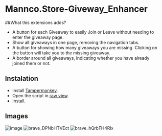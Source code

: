 # Mannco.Store-Giveway_Enhancer
##What this extensions adds?
- A button for each Giveaway to easily Join or Leave without needing to enter the giveaway page.
- Show all giveaways in one page, removing the navigation tabs.
- A button for showing how many giveaways you are missing. Clicking on the button will take you to the missing giveaway.
- A border around all giveaways, indicating whether you have already joined them or not.

## Instalation
- Install [Tampermonkey](https://www.tampermonkey.net/). 
- Open the script in [raw view](https://github.com/LucasHenriqueDiniz/Mannco.Store-Giveaway_Enhancer/raw/main/Mannco.Store-Giveaway_Enhancer.user.js).
- Install.

## Images
![image](https://user-images.githubusercontent.com/63087780/225740924-67f42474-09ba-4fa9-b5a2-93f1e3539fa0.png)
![brave_DPNbHTVEct](https://user-images.githubusercontent.com/63087780/225531870-53d8a889-8b2b-48bf-a980-737bfdd661a4.png)
![brave_hQrbFH4RIx](https://user-images.githubusercontent.com/63087780/225531896-d34a84f8-5e5f-4eea-b8ce-11d057c23e7f.png)
